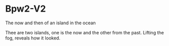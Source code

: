 # Bpw2-V2
The now and then of an island in the ocean

Thee are two islands, one is the now and the other from the past. 
Lifting the fog, reveals how it looked.
